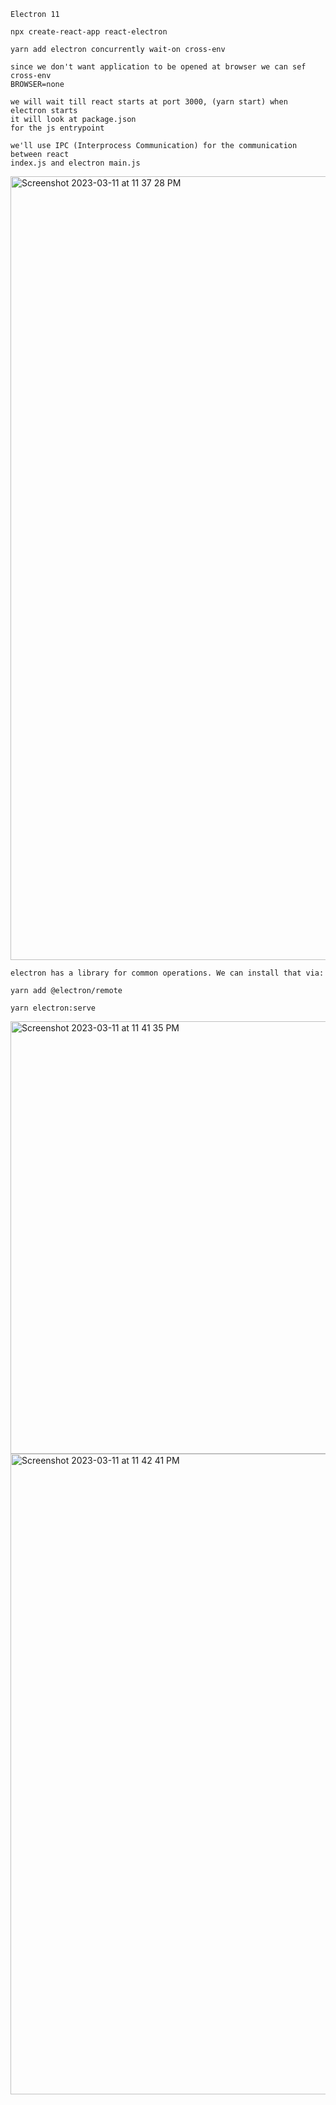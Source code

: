 ```
Electron 11

npx create-react-app react-electron

yarn add electron concurrently wait-on cross-env

since we don't want application to be opened at browser we can sef cross-env
BROWSER=none

we will wait till react starts at port 3000, (yarn start) when electron starts 
it will look at package.json 
for the js entrypoint

we'll use IPC (Interprocess Communication) for the communication between react 
index.js and electron main.js
```

<img width="1254" alt="Screenshot 2023-03-11 at 11 37 28 PM" src="https://user-images.githubusercontent.com/43849911/224504681-b30aa0af-6bc1-4311-97ec-b611b793c380.png">

```
electron has a library for common operations. We can install that via:

yarn add @electron/remote
```

```
yarn electron:serve
```


<img width="692" alt="Screenshot 2023-03-11 at 11 41 35 PM" src="https://user-images.githubusercontent.com/43849911/224504844-ffca1bf3-b4ce-4d96-a09d-c1cabb0ba47e.png">

<img width="1025" alt="Screenshot 2023-03-11 at 11 42 41 PM" src="https://user-images.githubusercontent.com/43849911/224504887-85c3fb93-0c98-421e-aec5-93ac1b7f81dc.png">




